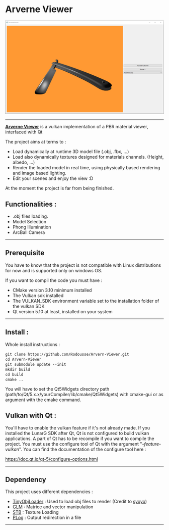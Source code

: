 # Arverne Viewer
 <img src="./ArverneViewer.PNG" width="1024">


---

<b><u>Arverne Viewer</u></b> is a vulkan implementation of a PBR material viewer, interfaced with Qt

The project aims at terms to :
- Load dynamically at runtime 3D model file (.obj, .fbx, ...)
- Load also dynamically textures designed for materials channels. (Height, albedo, ...)
- Render the loaded model in real time, using physically based rendering and image based lighting.
- Edit your scenes and enjoy the view :D 

At the moment the project is far from being finished.

## Functionalities :
- .obj files loading.
- Model Selection
- Phong Illumination
- ArcBall Camera

---
## Prerequisite 

You have to know that the project is not compatible with Linux distributions for now and is supported only on windows OS. 

If you want to compil the code you must have :
- CMake version 3.10 minimum installed 
- The Vulkan sdk installed
- The VULKAN_SDK environment variable set to the installation folder of the vulkan SDK
- Qt version 5.10 at least, installed on your system

---

## Install :

Whole install instructions :

```
git clone https://github.com/Rodousse/Arvern-Viewer.git
cd Arvern-Viewer
git submodule update --init
mkdir build
cd build
cmake ..
```

You will have to set the Qt5Widgets directory path (path/to/Qt/5.x.x/yourCompiler/lib/cmake/Qt5Widgets) with cmake-gui or as argument with the cmake command.

## Vulkan with Qt :

You'll have to enable the vulkan feature if it's not already made. If you installed the LunarG SDK after Qt, Qt is not configured to build vulkan applications. A part of Qt has to be recompile if you want to compile the project. You must use the configure tool of Qt with the argument "*-feature-vulkan*". You can find the documentation of the configure tool here :

https://doc.qt.io/qt-5/configure-options.html

--- 
## Dependency

This project uses different dependencies :

- [TinyObjLoader](https://github.com/syoyo/tinyobjloader.git) : Used to load obj files to render (Credit to [syoyo](https://github.com/syoyo))
- [GLM](https://github.com/g-truc/glm) : Matrice and vector manipulation
- [STB](https://github.com/nothings/stb) : Texture Loading
- [PLog](https://github.com/SergiusTheBest/plog.git) : Output redirection in a file


---
